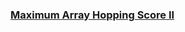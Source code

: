 ### [Maximum Array Hopping Score II](https://leetcode.com/problems/maximum-array-hopping-score-ii)

